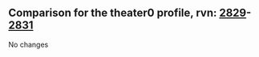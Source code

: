 ## Comparison for the theater0 profile, rvn: [2829](https://github.com/PRO100KatYT/FortniteProfileRevisions/tree/main/profiles/theater0/2829%20theater0.json)-[2831](https://github.com/PRO100KatYT/FortniteProfileRevisions/tree/main/profiles/theater0/2831%20theater0.json)

No changes
